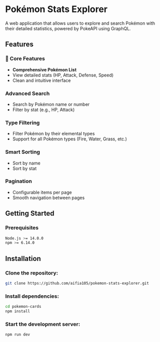 
# Pokémon Stats Explorer

A web application that allows users to explore and search Pokémon with their detailed statistics, powered by PokeAPI using GraphQL.

## Features

### 🎯 Core Features

- **Comprehensive Pokémon List**
 - View detailed stats (HP, Attack, Defense, Speed)
 - Clean and intuitive interface

 ### **Advanced Search**
 - Search by Pokémon name or number
 - Filter by stat (e.g., HP, Attack)

 ### **Type Filtering**
 - Filter Pokémon by their elemental types
 - Support for all Pokémon types (Fire, Water, Grass, etc.)

 ### **Smart Sorting**
 - Sort by name 
 - Sort by stat 


 ### **Pagination**
 - Configurable items per page
 - Smooth navigation between pages


## Getting Started

### Prerequisites

```bash
Node.js >= 14.0.0
npm >= 6.14.0
```
## Installation

### Clone the repository:

```bash
git clone https://github.com/aifia105/pokemon-stats-explorer.git
```
### Install dependencies:
```bash
cd pokemon-cards
npm install
```
### Start the development server:
```bash
npm run dev
```
